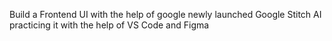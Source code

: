 Build a Frontend UI with the help of google newly launched Google Stitch AI 
practicing it with the help of VS Code and Figma
